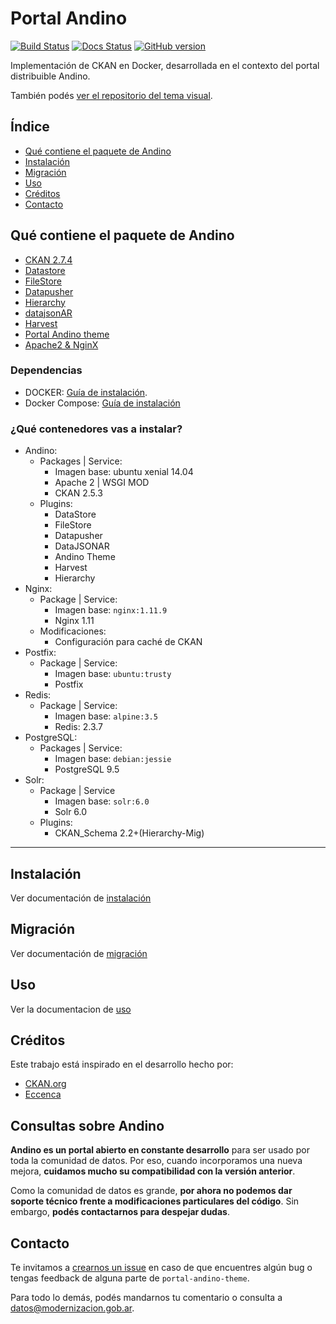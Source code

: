 # Portal Andino

[![Build Status](https://travis-ci.org/datosgobar/portal-andino.svg?branch=master)](https://travis-ci.org/datosgobar/portal-andino)
[![Docs Status](https://readthedocs.org/projects/portal-andino/badge/?version=master)](http://portal-andino.readthedocs.io/es/master/)
[![GitHub version](https://badge.fury.io/gh/datosgobar%2Fportal-andino.svg)](https://badge.fury.io/gh/datosgobar%2Fportal-andino)

Implementación de CKAN en Docker, desarrollada en el contexto del portal distribuible Andino.

También podés [ver el repositorio del tema visual](https://github.com/datosgobar/portal-andino-theme).

## Índice

+ [Qué contiene el paquete de Andino](#qué-contiene-el-paquete-de-andino)
+ [Instalación](#instalación)
+ [Migración](#migración)
+ [Uso](#uso)
+ [Créditos](#créditos)
+ [Contacto](#contacto)

## Qué contiene el paquete de Andino

+ [CKAN 2.7.4](http://docs.ckan.org/en/ckan-2.7.4/)
+ [Datastore](http://docs.ckan.org/en/latest/maintaining/datastore.html)
+ [FileStore](http://docs.ckan.org/en/latest/maintaining/filestore.html)
+ [Datapusher](https://github.com/ckan/datapusher)
+ [Hierarchy](https://github.com/datagovuk/ckanext-hierarchy)
+ [datajsonAR](https://github.com/datosgobar/ckanext-datajsonAR)
+ [Harvest](https://github.com/ckan/ckanext-harvest)
+ [Portal Andino theme](https://github.com/datosgobar/portal-andino-theme)
+ [Apache2 & NginX](http://docs.ckan.org/en/ckan-2.5.2/maintaining/installing/deployment.html#install-apache-modwsgi-modrpaf)


### Dependencias

+ DOCKER: [Guía de instalación](https://docs.docker.com/engine/installation).
+ Docker Compose: [Guía de instalación](https://docs.docker.com/compose/install/)

### ¿Qué contenedores vas a instalar?

+ Andino:
  + Packages | Service:
    + Imagen base: ubuntu xenial 14.04
    + Apache 2 | WSGI MOD
    + CKAN 2.5.3
  + Plugins:
    + DataStore
    + FileStore
    + Datapusher
    + DataJSONAR
    + Andino Theme
    + Harvest
    + Hierarchy
+ Nginx:
  + Package | Service:
    + Imagen base: `nginx:1.11.9`
    + Nginx 1.11
  + Modificaciones:
    + Configuración para caché de CKAN
+ Postfix:
  + Package | Service:
    + Imagen base: `ubuntu:trusty`
    + Postfix
+ Redis:
  + Package | Service:
    + Imagen base: `alpine:3.5`
    + Redis: 2.3.7
+ PostgreSQL:
  + Packages | Service:
    + Imagen base: `debian:jessie`
    + PostgreSQL 9.5
+ Solr:
  + Package | Service
    + Imagen base: `solr:6.0`
    + Solr 6.0
  + Plugins:
    + CKAN_Schema 2.2+(Hierarchy-Mig)

---

## Instalación

Ver documentación de [instalación](https://datosgobar.github.io/portal-andino/developers/install/)

## Migración

Ver documentación de [migración](https://datosgobar.github.io/portal-andino/developers/migration/)

## Uso

Ver la documentacion de [uso](https://datosgobar.github.io/portal-andino/developers/maintenance/)


## Créditos

Este trabajo está inspirado en el desarrollo hecho por:

+ [CKAN.org](https://github.com/ckan/ckan/)
+ [Eccenca](https://github.com/eccenca/ckan-docker)

## Consultas sobre Andino

**Andino es un portal abierto en constante desarrollo** para ser usado por toda la comunidad de datos. Por eso, cuando incorporamos una nueva mejora, **cuidamos mucho su compatibilidad con la versión anterior**.

Como la comunidad de datos es grande, **por ahora no podemos dar soporte técnico frente a modificaciones particulares del código**. Sin embargo, **podés contactarnos para despejar dudas**. 

## Contacto

Te invitamos a [crearnos un issue](https://github.com/datosgobar/portal-andino-theme/issues/new?title=Encontre%20un%20bug%20en%20nombre-del-repo) en caso de que encuentres algún bug o tengas feedback de alguna parte de `portal-andino-theme`.

Para todo lo demás, podés mandarnos tu comentario o consulta a [datos@modernizacion.gob.ar](mailto:datos@modernizacion.gob.ar).

